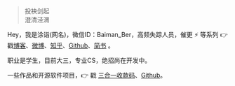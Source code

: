> 投袂剑起  
> 澄清泾渭

Hey，我是涂诣(网名)，微信ID：Baiman_Ber，高频失踪人员，催更 ⚡ 等系列 👉 戳[博客](https://smartbber.github.io/)、[微博](weibo.com/smartBBer)、[知乎](https://www.zhihu.com/people/da-lang-bei/pins/posts)、[Github](http://github.com/smartBBer)、[简书](https://jianshu.com/u/a20ad796d7a3) 。

职业是学生，目前大三，专业CS，绝招尚在开发中。

一些作品和开源软件项目，👉 戳 [三合一收款码](/pay)、[Github](http://github.com/smartBBer)。 


 